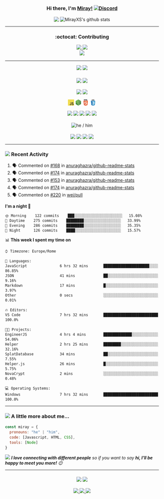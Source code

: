 <div align="center">

### Hi there, I'm [Miray!](https://mirayxs.github.io) <a href="https://discord.gg/CkdjnCR"><img src="https://raw.githubusercontent.com/anuraghazra/anuraghazra/master/assets/discord-round.svg" alt="Discord" width="27px"></a>

<!-- <div align="center">
  
![Miray's github stats](https://github-readme-stats-mirayxs.vercel.app/api?username=MirayXS&show_icons=true)
  
  <div align="center">
  
  ![Top Langs](https://github-readme-stats-mirayxs.vercel.app/api/top-langs/?username=MirayXS&hide=batchfile)
  
  </div>

<!-- </div> -->

  <img align="center" src="https://github-readme-stats-mirayxs.vercel.app/api?username=MirayXS&show_icons=true&line_height=27" />
  <img align="center" src="https://github-readme-stats.mirayxs.vercel.app/api/top-langs/?username=MirayXS&hide=batchfile" alt="MirayXS's github stats" />
  
  <hr>

### :octocat: Contributing

<div align="center">
<a href="https://github.com/kwsch/NHSE">
  <img src="https://github-readme-stats.vercel.app/api/pin/?username=kwsch&repo=NHSE" />
</a>
<a href="https://github.com/berichan/GetNHSE">
  <img src="https://github-readme-stats.vercel.app/api/pin/?username=berichan&repo=GetNHSE" />
</a>
    </div>
    <div align="center">
    <a href="https://github.com/xcruxiex/BBDThemes">
  <img src="https://github-readme-stats.vercel.app/api/pin/?username=xcruxiex&repo=BBDThemes" />
</a>
  </div>
  
  <hr>
    
<img src="https://user-images.githubusercontent.com/5679180/79618120-0daffb80-80be-11ea-819e-d2b0fa904d07.gif" width="27px">
<img src="https://img.shields.io/badge/Discord-XxMirayxX21%233561-7289da?style=for-the-badge&logo=discord"/>

### <img src="https://codedotspectra.github.io/themes/badges/diamond.svg"  width="27px"> <img src="https://img.shields.io/badge/-mirayxs.github.io-45ddc0?style=for-the-badge" a href="https://mirayxs.github.io"></a>

<img src="https://codedotspectra.github.io/themes/badges/sword.svg"  width="27px"> <img src="https://img.shields.io/badge/-LANGUAGES%20AND%20TOOLS-4CE949?style=for-the-badge">

<code><img height="20" src="https://raw.githubusercontent.com/github/explore/master/topics/javascript/javascript.png"></code>
<code><img height="20" src="https://raw.githubusercontent.com/github/explore/master/topics/nodejs/nodejs.png"></code>
<code><img height="20" src="https://raw.githubusercontent.com/github/explore/master/topics/html/html.png"></code>
<code><img height="20" src="https://raw.githubusercontent.com/github/explore/master/topics/css/css.png"></code>

<code><img height="20" src="https://simpleicons.org/icons/visualstudiocode.svg"></code>
<code><img height="20" src="https://simpleicons.org/icons/heroku.svg"></code>
<code><img height="20" src="https://simpleicons.org/icons/windows.svg"></code>
<code><img height="20" src="https://simpleicons.org/icons/googlechrome.svg"></code>
<code><img height="20" src="https://simpleicons.org/icons/github.svg"></code>

  <img src="https://raw.githubusercontent.com/klaasnicolaas/ColoredBadges/master/svg/pronouns/hehim.svg" alt="he / him" style="vertical-align:top; margin:6px 4px">

![](https://img.shields.io/endpoint?label=currently&url=https://dev.discordprofiles.me/api/badge/status/325605285731500033?simple=true&logo=discord&logoColor=white) ![](https://img.shields.io/endpoint?url=https://dev.discordprofiles.me/api/badge/playing/325605285731500033?vscode=false&logo=nintendo-switch) ![](https://img.shields.io/endpoint?url=https://dev.discordprofiles.me/api/badge/vscode/325605285731500033) ![](https://img.shields.io/endpoint?url=https://dev.discordprofiles.me/api/badge/spotify/325605285731500033)

  <hr>

<div align="left">

### <img src="https://github.com/astrit/css.gg/raw/master/icons/svg/coffee.svg"> Recent Activity

<!--START_SECTION:activity-->
1. 🗣 Commented on [#168](https://github.com//anuraghazra/github-readme-stats/issues/168) in [anuraghazra/github-readme-stats](https://github.com//anuraghazra/github-readme-stats)
2. 🗣 Commented on [#174](https://github.com//anuraghazra/github-readme-stats/issues/174) in [anuraghazra/github-readme-stats](https://github.com//anuraghazra/github-readme-stats)
3. 🗣 Commented on [#153](https://github.com//anuraghazra/github-readme-stats/issues/153) in [anuraghazra/github-readme-stats](https://github.com//anuraghazra/github-readme-stats)
4. 🗣 Commented on [#174](https://github.com//anuraghazra/github-readme-stats/issues/174) in [anuraghazra/github-readme-stats](https://github.com//anuraghazra/github-readme-stats)
5. 🗣 Commented on [#220](https://github.com//wei/pull/issues/220) in [wei/pull](https://github.com//wei/pull)
<!--END_SECTION:activity-->
  
<!--START_SECTION:waka-->
**I'm a night 🦉** 

```text
🌞 Morning    122 commits    ███░░░░░░░░░░░░░░░░░░░░░░   15.08% 
🌆 Daytime    275 commits    ████████░░░░░░░░░░░░░░░░░   33.99% 
🌃 Evening    286 commits    ████████░░░░░░░░░░░░░░░░░   35.35% 
🌙 Night      126 commits    ████░░░░░░░░░░░░░░░░░░░░░   15.57%

```


📊 **This week I spent my time on** 

```text
⌚︎ Timezone: Europe/Rome

💬 Languages: 
JavaScript               6 hrs 32 mins       █████████████████████░░░░   86.85% 
JSON                     41 mins             ██░░░░░░░░░░░░░░░░░░░░░░░   9.16% 
Markdown                 17 mins             █░░░░░░░░░░░░░░░░░░░░░░░░   3.97% 
Other                    0 secs              ░░░░░░░░░░░░░░░░░░░░░░░░░   0.01%

🔥 Editors: 
VS Code                  7 hrs 32 mins       █████████████████████████   100.0%

🐱‍💻 Projects: 
EngineerJS               4 hrs 4 mins        █████████████░░░░░░░░░░░░   54.06% 
Helper                   2 hrs 25 mins       ████████░░░░░░░░░░░░░░░░░   32.16% 
SplatDatabase            34 mins             ██░░░░░░░░░░░░░░░░░░░░░░░   7.55% 
Helper.js                26 mins             █░░░░░░░░░░░░░░░░░░░░░░░░   5.75% 
NovaCrypt                2 mins              ░░░░░░░░░░░░░░░░░░░░░░░░░   0.48%

💻 Operating Systems: 
Windows                  7 hrs 32 mins       █████████████████████████   100.0%

```


<!--END_SECTION:waka-->


<hr>

### <img src="https://media.giphy.com/media/VgCDAzcKvsR6OM0uWg/giphy.gif" width="50"> A little more about me...  

```javascript
const miray = {
  pronouns: "he" | "him",
  code: [Javascript, HTML, CSS],
  tools: [Node]
}
```

<img src="https://media.giphy.com/media/LnQjpWaON8nhr21vNW/giphy.gif" width="60"> <em><b>I love connecting with different people</b> so if you want to say <b>hi, I'll be happy to meet you more!</b> 😊</em>

</div>

<hr>

### <img src="https://simpleicons.org/icons/github.svg"  width="27px"> <img src="https://img.shields.io/badge/-other pinned repositories-24292E?style=for-the-badge">


<div align="center">
<a href="https://github.com/MirayXS/SplatHeX">
  <img src="https://github-readme-stats.vercel.app/api/pin/?username=MirayXS&repo=SplatHeX" />
</a>
<a href="https://github.com/MirayXS/SplatDatabase">
  <img src="https://github-readme-stats.vercel.app/api/pin/?username=MirayXS&repo=SplatDatabase" />
</a>
  <a href="https://github.com/MirayXS/HelperJS">
  <img src="https://github-readme-stats.vercel.app/api/pin/?username=MirayXS&repo=HelperJS" />
</a>
    </div>
    </div>
